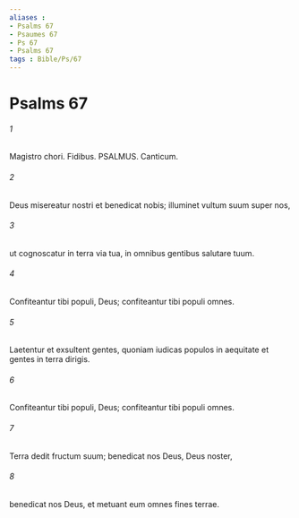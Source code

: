 ```yaml
---
aliases : 
- Psalms 67
- Psaumes 67
- Ps 67
- Psalms 67
tags : Bible/Ps/67
---
```


# Psalms 67

###### 1
Magistro chori. Fidibus. PSALMUS. Canticum.
###### 2
Deus misereatur nostri et benedicat nobis; illuminet vultum suum super nos,
###### 3
ut cognoscatur in terra via tua, in omnibus gentibus salutare tuum.
###### 4
Confiteantur tibi populi, Deus; confiteantur tibi populi omnes.
###### 5
Laetentur et exsultent gentes, quoniam iudicas populos in aequitate et gentes in terra dirigis.
###### 6
Confiteantur tibi populi, Deus; confiteantur tibi populi omnes.
###### 7
Terra dedit fructum suum; benedicat nos Deus, Deus noster,
###### 8
benedicat nos Deus, et metuant eum omnes fines terrae.
